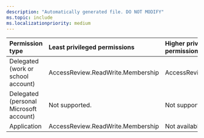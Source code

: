 ```yaml
---
description: "Automatically generated file. DO NOT MODIFY"
ms.topic: include
ms.localizationpriority: medium
---
```


|Permission type|Least privileged permissions|Higher privileged permissions|
|:---|:---|:---|
|Delegated (work or school account)|AccessReview.ReadWrite.Membership|AccessReview.ReadWrite.All|
|Delegated (personal Microsoft account)|Not supported.|Not supported.|
|Application|AccessReview.ReadWrite.Membership|Not available.|

